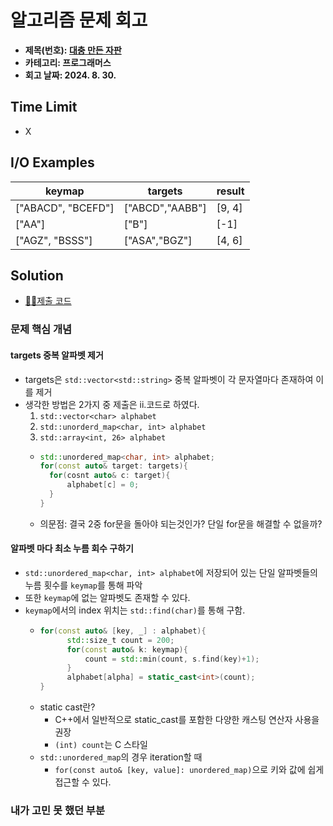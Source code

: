 # 알고리즘 문제 회고

- **제목(번호): [대충 만든 자판](https://school.programmers.co.kr/learn/courses/30/lessons/160586)**
- **카테고리: 프로그래머스**
- **회고 날짜: 2024. 8. 30.** 

## Time Limit
- X

## I/O Examples
| keymap | targets | result |
|--------|---------|--------|
| ["ABACD", "BCEFD"] | ["ABCD","AABB"] | [9, 4] |
| ["AA"] | ["B"] | [-1] |
| ["AGZ", "BSSS"] | ["ASA","BGZ"] | [4, 6] |

## Solution

- [👨‍💻제출 코드](solution.cc)

### 문제 핵심 개념

#### targets 중복 알파벳 제거

- targets은 `std::vector<std::string>` 중복 알파벳이 각 문자열마다 존재하여 이를 제거
- 생각한 방법은 2가지 중 제출은 ii.코드로 하였다.
    1.  `std::vector<char> alphabet`
    2.  `std::unorderd_map<char, int> alphabet`
    3.  `std::array<int, 26> alphabet` 
    - ```c++
      std::unordered_map<char, int> alphabet;
      for(const auto& target: targets){
        for(cosnt auto& c: target){
            alphabet[c] = 0;
        }
      }
    - 의문점: 결국 2중 for문을 돌아야 되는것인가? 단일 for문을 해결할 수 없을까?
      
#### 알파벳 마다 최소 누름 회수 구하기

- `std::unordered_map<char, int> alphabet`에 저장되어 있는 단일 알파벳들의 누름 횟수를 `keymap`를 통해 파악
- 또한 `keymap`에 없는 알파벳도 존재할 수 있다.
- `keymap`에서의 index 위치는 `std::find(char)`를 통해 구함.
    - ```c++
      for(const auto& [key, _] : alphabet){
            std::size_t count = 200;
            for(const auto& k: keymap){
                count = std::min(count, s.find(key)+1);
            }
            alphabet[alpha] = static_cast<int>(count);
      }
    - static cast란?
        - C++에서 일반적으로 static_cast를 포함한 다양한 캐스팅 연산자 사용을 권장  
        - `(int) count`는 C 스타일
    - `std::unordered_map`의 경우 iteration할 때
        - `for(const auto& [key, value]: unordered_map)`으로 키와 값에 쉽게 접근할 수 있다.
  

### 내가 고민 못 했던 부분


